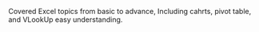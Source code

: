 Covered Excel topics from basic to advance, Including cahrts, pivot table, and VLookUp easy understanding.
